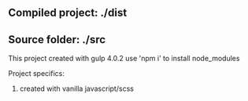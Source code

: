 ## Compiled project: ./dist
## Source folder: ./src

This project created with gulp 4.0.2
use 'npm i' to install node_modules

Project specifics:
1. created with vanilla javascript/scss